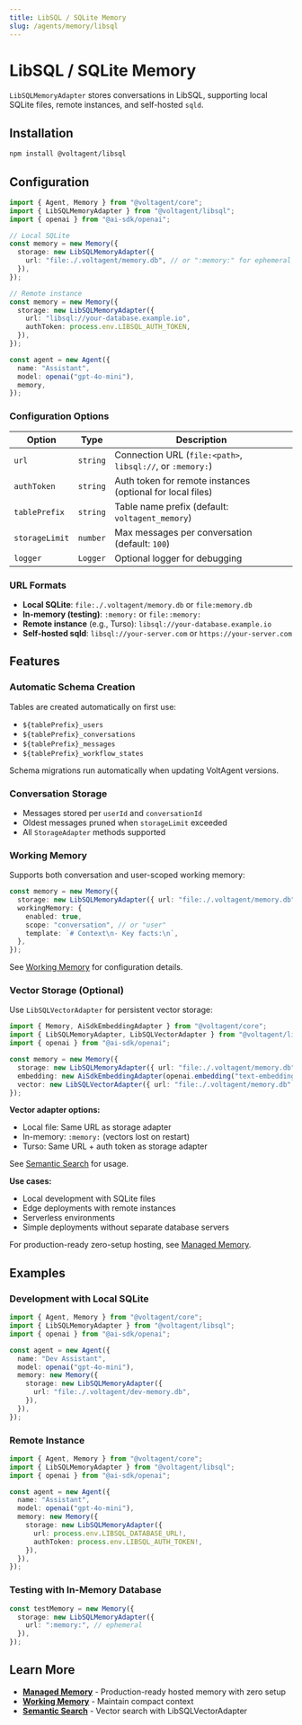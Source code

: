 ```yaml
---
title: LibSQL / SQLite Memory
slug: /agents/memory/libsql
---
```


# LibSQL / SQLite Memory

`LibSQLMemoryAdapter` stores conversations in LibSQL, supporting local SQLite files, remote instances, and self-hosted `sqld`.

## Installation

```bash
npm install @voltagent/libsql
```

## Configuration

```ts
import { Agent, Memory } from "@voltagent/core";
import { LibSQLMemoryAdapter } from "@voltagent/libsql";
import { openai } from "@ai-sdk/openai";

// Local SQLite
const memory = new Memory({
  storage: new LibSQLMemoryAdapter({
    url: "file:./.voltagent/memory.db", // or ":memory:" for ephemeral
  }),
});

// Remote instance
const memory = new Memory({
  storage: new LibSQLMemoryAdapter({
    url: "libsql://your-database.example.io",
    authToken: process.env.LIBSQL_AUTH_TOKEN,
  }),
});

const agent = new Agent({
  name: "Assistant",
  model: openai("gpt-4o-mini"),
  memory,
});
```

### Configuration Options

| Option         | Type     | Description                                                |
| -------------- | -------- | ---------------------------------------------------------- |
| `url`          | `string` | Connection URL (`file:<path>`, `libsql://`, or `:memory:`) |
| `authToken`    | `string` | Auth token for remote instances (optional for local files) |
| `tablePrefix`  | `string` | Table name prefix (default: `voltagent_memory`)            |
| `storageLimit` | `number` | Max messages per conversation (default: `100`)             |
| `logger`       | `Logger` | Optional logger for debugging                              |

### URL Formats

- **Local SQLite**: `file:./.voltagent/memory.db` or `file:memory.db`
- **In-memory (testing)**: `:memory:` or `file::memory:`
- **Remote instance** (e.g., Turso): `libsql://your-database.example.io`
- **Self-hosted sqld**: `libsql://your-server.com` or `https://your-server.com`

## Features

### Automatic Schema Creation

Tables are created automatically on first use:

- `${tablePrefix}_users`
- `${tablePrefix}_conversations`
- `${tablePrefix}_messages`
- `${tablePrefix}_workflow_states`

Schema migrations run automatically when updating VoltAgent versions.

### Conversation Storage

- Messages stored per `userId` and `conversationId`
- Oldest messages pruned when `storageLimit` exceeded
- All `StorageAdapter` methods supported

### Working Memory

Supports both conversation and user-scoped working memory:

```ts
const memory = new Memory({
  storage: new LibSQLMemoryAdapter({ url: "file:./.voltagent/memory.db" }),
  workingMemory: {
    enabled: true,
    scope: "conversation", // or "user"
    template: `# Context\n- Key facts:\n`,
  },
});
```

See [Working Memory](./working-memory.md) for configuration details.

### Vector Storage (Optional)

Use `LibSQLVectorAdapter` for persistent vector storage:

```ts
import { Memory, AiSdkEmbeddingAdapter } from "@voltagent/core";
import { LibSQLMemoryAdapter, LibSQLVectorAdapter } from "@voltagent/libsql";
import { openai } from "@ai-sdk/openai";

const memory = new Memory({
  storage: new LibSQLMemoryAdapter({ url: "file:./.voltagent/memory.db" }),
  embedding: new AiSdkEmbeddingAdapter(openai.embedding("text-embedding-3-small")),
  vector: new LibSQLVectorAdapter({ url: "file:./.voltagent/memory.db" }),
});
```

**Vector adapter options:**

- Local file: Same URL as storage adapter
- In-memory: `:memory:` (vectors lost on restart)
- Turso: Same URL + auth token as storage adapter

See [Semantic Search](./semantic-search.md) for usage.

**Use cases:**

- Local development with SQLite files
- Edge deployments with remote instances
- Serverless environments
- Simple deployments without separate database servers

For production-ready zero-setup hosting, see [Managed Memory](./managed-memory.md).

## Examples

### Development with Local SQLite

```ts
import { Agent, Memory } from "@voltagent/core";
import { LibSQLMemoryAdapter } from "@voltagent/libsql";
import { openai } from "@ai-sdk/openai";

const agent = new Agent({
  name: "Dev Assistant",
  model: openai("gpt-4o-mini"),
  memory: new Memory({
    storage: new LibSQLMemoryAdapter({
      url: "file:./.voltagent/dev-memory.db",
    }),
  }),
});
```

### Remote Instance

```ts
import { Agent, Memory } from "@voltagent/core";
import { LibSQLMemoryAdapter } from "@voltagent/libsql";
import { openai } from "@ai-sdk/openai";

const agent = new Agent({
  name: "Assistant",
  model: openai("gpt-4o-mini"),
  memory: new Memory({
    storage: new LibSQLMemoryAdapter({
      url: process.env.LIBSQL_DATABASE_URL!,
      authToken: process.env.LIBSQL_AUTH_TOKEN!,
    }),
  }),
});
```

### Testing with In-Memory Database

```ts
const testMemory = new Memory({
  storage: new LibSQLMemoryAdapter({
    url: ":memory:", // ephemeral
  }),
});
```

## Learn More

- **[Managed Memory](./managed-memory.md)** - Production-ready hosted memory with zero setup
- **[Working Memory](./working-memory.md)** - Maintain compact context
- **[Semantic Search](./semantic-search.md)** - Vector search with LibSQLVectorAdapter
